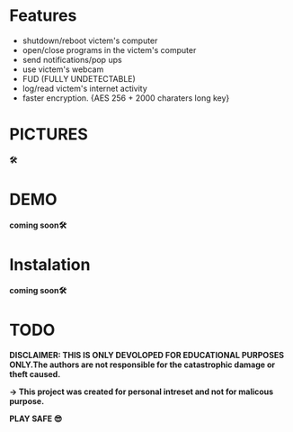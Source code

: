 
# Features

  - shutdown/reboot victem's computer
  - open/close programs in the victem's computer
  - send notifications/pop ups
  - use victem's webcam
  - FUD (FULLY UNDETECTABLE)
  - log/read victem's internet activity
  - faster encryption. {AES 256 + 2000 charaters long key}
  
# PICTURES

**🛠**

# DEMO

**__coming soon__🛠**


# Instalation

**__coming soon__🛠**





# TODO










**DISCLAIMER: THIS IS ONLY DEVOLOPED FOR EDUCATIONAL PURPOSES ONLY.The authors are not responsible for the catastrophic damage or theft caused.**


**-> This project was created for personal intreset and not for malicous purpose.**


**PLAY SAFE 😎**

  
  
